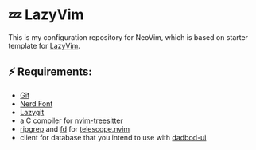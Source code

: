 # 💤 LazyVim

This is my configuration repository for NeoVim, which is based on starter template for [LazyVim](https://github.com/LazyVim/LazyVim).

## ⚡️ Requirements:

- [Git](https://git-scm.com/)
- [Nerd Font](https://www.nerdfonts.com/)
- [Lazygit](https://github.com/jesseduffield/lazygit)
- a C compiler for [nvim-treesitter](https://github.com/nvim-treesitter/nvim-treesitter)
- [ripgrep](https://github.com/BurntSushi/ripgrep) and [fd](https://github.com/sharkdp/fd) for [telescope.nvim](https://github.com/nvim-telescope/telescope.nvim)
- client for database that you intend to use with [dadbod-ui](https://github.com/kristijanhusak/vim-dadbod-ui/tree/master)
